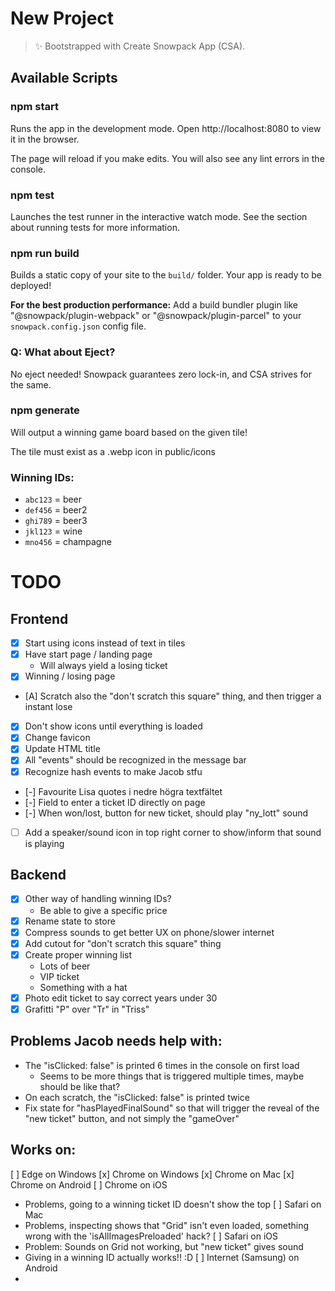 # New Project

> ✨ Bootstrapped with Create Snowpack App (CSA).

## Available Scripts

### npm start

Runs the app in the development mode.
Open http://localhost:8080 to view it in the browser.

The page will reload if you make edits.
You will also see any lint errors in the console.

### npm test

Launches the test runner in the interactive watch mode.
See the section about running tests for more information.

### npm run build

Builds a static copy of your site to the `build/` folder.
Your app is ready to be deployed!

**For the best production performance:** Add a build bundler plugin like "@snowpack/plugin-webpack" or "@snowpack/plugin-parcel" to your `snowpack.config.json` config file.

### Q: What about Eject?

No eject needed! Snowpack guarantees zero lock-in, and CSA strives for the same.

### npm generate <tile>

Will output a winning game board based on the given tile!

The tile must exist as a .webp icon in public/icons

### Winning IDs:

- `abc123` = beer
- `def456` = beer2
- `ghi789` = beer3
- `jkl123` = wine
- `mno456` = champagne

# TODO

## Frontend
- [x] Start using icons instead of text in tiles
- [x] Have start page / landing page
  - Will always yield a losing ticket
- [x] Winning / losing page
- [A] Scratch also the "don't scratch this square" thing, and then trigger a instant lose
- [x] Don't show icons until everything is loaded
- [x] Change favicon
- [x] Update HTML title
- [x] All "events" should be recognized in the message bar
- [x] Recognize hash events to make Jacob stfu
- [-] Favourite Lisa quotes i nedre högra textfältet
- [-] Field to enter a ticket ID directly on page
- [-] When won/lost, button for new ticket, should play "ny_lott" sound
- [ ] Add a speaker/sound icon in top right corner to show/inform that sound is playing

## Backend
- [x] Other way of handling winning IDs?
  - Be able to give a specific price
- [x] Rename state to store
- [x] Compress sounds to get better UX on phone/slower internet 
- [x] Add cutout for "don't scratch this square" thing
- [x] Create proper winning list
  - Lots of beer
  - VIP ticket
  - Something with a hat
- [x] Photo edit ticket to say correct years under 30
- [x] Grafitti "P" over "Tr" in "Triss" 

## Problems Jacob needs help with:
- The "isClicked: false" is printed 6 times in the console on first load
  - Seems to be more things that is triggered multiple times, maybe should be like that?
- On each scratch, the "isClicked: false" is printed twice
- Fix state for "hasPlayedFinalSound" so that will trigger the reveal of the "new ticket" button, and not simply the "gameOver"

## Works on:
[ ] Edge on Windows
[x] Chrome on Windows
[x] Chrome on Mac
[x] Chrome on Android
[ ] Chrome on iOS
  - Problems, going to a winning ticket ID doesn't show the top
[ ] Safari on Mac
  - Problems, inspecting shows that "Grid" isn't even loaded, something wrong with the 'isAllImagesPreloaded' hack?
[ ] Safari on iOS
  - Problem: Sounds on Grid not working, but "new ticket" gives sound
  - Giving in a winning ID actually works!! :D 
[ ] Internet (Samsung) on Android
  - 

